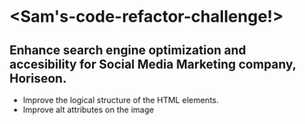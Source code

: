 # <Sam's-code-refactor-challenge!>

## Enhance search engine optimization and accesibility for Social Media Marketing company, Horiseon.
 - Improve the logical structure of the HTML elements.
 - Improve alt attributes on the image


